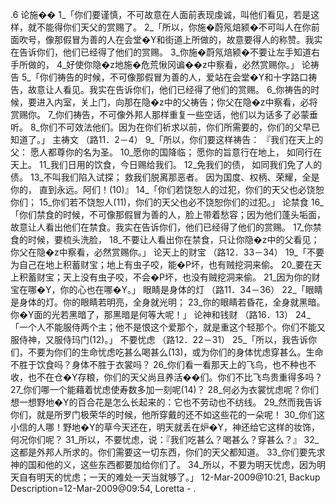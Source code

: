 .6 
论施�� 
1_「你们要谨慎，不可故意在人面前表现虔诚，叫他们看见，若是这样，就不能得你们天父的赏赐了。 
2_「所以，你施�蔚氖焙颍�不可叫人在你前面吹号，像那假冒为善的人在会堂�Y和街道上所做的，故意要得人的称赞。我实在告诉你们，他们已经得了他们的赏赐。 3_你施�蔚氖焙颍�不要让左手知道右手所做的， 4_好使你隐�z地施�危荒愀冈谝��z中察看，必然赏赐你。」 
论祷告 
5_「你们祷告的时候，不可像那假冒为善的人，爱站在会堂�Y和十字路口祷告，故意让人看见。我实在告诉你们，他们已经得了他们的赏赐。 6_你祷告的时候，要进入内室，关上门，向那在隐�z中的父祷告；你父在隐�z中察看，必将赏赐你。 7_你们祷告，不可像外邦人那样重复一些空话，他们以为话多了必蒙垂听。 8_你们不可效法他们。因为在你们祈求以前，你们所需要的，你们的父早已知道了。」 
主祷文 
（路11．2－4） 
9_「所以，你们要这样祷告： 
『我们在天上的父： 
愿人都尊你的名为圣。 
10_愿你的国降临； 
愿你的旨意行在地上， 
如同行在天上。 
11_我们日用的饮食，今日赐给我们。 
12_免我们的债， 
如同我们免了人的债。 
13_不叫我们陷入试探； 
救我们脱离那恶者。 
因为国度、权柄、荣耀，全是你的， 
直到永远。阿们！(10)』 
14_「你们若饶恕人的过犯，你们的天父也必饶恕你们； 15_你们若不饶恕人(11)，你们的天父也必不饶恕你们的过犯。」 
论禁食 
16_「你们禁食的时候，不可像那假冒为善的人，脸上带着愁容；因为他们蓬头垢面，故意让人看出他们在禁食。我实在告诉你们，他们已经得了他们的赏赐。 17_你禁食的时候，要梳头洗脸， 18_不要让人看出你在禁食，只让你隐�z中的父看见；你父在隐�z中察看，必然赏赐你。」 
论天上的财宝 
（路12．33－34） 
19_「不要为自己在地上积蓄财宝；地上有虫子咬，能�P坏，也有贼挖洞来偷。 20_要在天上积蓄财宝；天上没有虫子咬，不会�P坏，也没有贼挖洞来偷。 21_因为你的财宝在哪�Y，你的心也在哪�Y。」 
眼睛是身体的灯 
（路11．34－36） 
22_「眼睛是身体的灯。你的眼睛若明亮，全身就光明； 23_你的眼睛若昏花，全身就黑暗。你�Y面的光若黑暗了，那黑暗是何等大呢！」 
论神和钱财 
（路16．13） 
24_「一个人不能服侍两个主；他不是恨这个爱那个，就是重这个轻那个。你们不能又服侍神，又服侍玛门(12)。」 
不要忧虑 
（路12．22－31） 
25_「所以，我告诉你们，不要为你们的生命忧虑吃甚么喝甚么(13)，或为你们的身体忧虑穿甚么。生命不胜于饮食吗？身体不胜于衣裳吗？ 26_你们看一看那天上的飞鸟，也不种也不收，也不在仓�Y存粮，你们的天父尚且养活��们。你们不比飞鸟贵重得多吗？ 27_你们哪一个能藉着忧虑使寿数多加一刻呢(14)？ 28_何必为衣裳忧虑呢？你们想一想野地�Y的百合花是怎么长起来的：它也不劳动也不纺线。 29_然而我告诉你们，就是所罗门极荣华的时候，他所穿戴的还不如这些花的一朵呢！ 30_你们这小信的人哪！野地�Y的草今天还在，明天就丢在炉�Y，神还给它这样的妆饰，何况你们呢？ 31_所以，不要忧虑，说：『我们吃甚么？喝甚么？穿甚么？』 32_这都是外邦人所求的。你们需要这一切东西，你们的天父都知道。 33_你们要先求神的国和他的义，这些东西都要加给你们了。 34_所以，不要为明天忧虑，因为明天自有明天的忧虑；一天的难处一天当就够了。」 
12-Mar-2009@10:21, Backup Description=12-Mar-2009@09:54, Loretta - 
   .